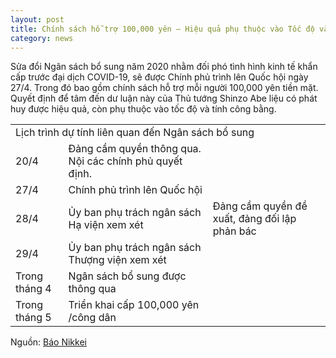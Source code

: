 ```yaml
---
layout: post
title: Chính sách hỗ trợ 100,000 yên – Hiệu quả phụ thuộc vào Tốc độ và Tính công bằng
category: news
---
```

Sửa đổi Ngân sách bổ sung năm 2020 nhằm đối phó tình hình kinh tế khẩn cấp trước đại dịch COVID-19, sẽ được Chính phủ trình lên Quốc hội ngày 27/4. Trong đó bao gồm chính sách hỗ trợ mỗi người 100,000 yên tiền mặt. Quyết định để tâm đến dư luận này của Thủ tướng Shinzo Abe liệu có phát huy được hiệu quả, còn phụ thuộc vào tốc độ và tính công bằng.


<table>
  <tr>
    <td colspan="3">Lịch trình dự tính liên quan đến Ngân sách bổ sung</td>
  </tr>
  <tr>
    <td>20/4</td>
    <td>Đảng cầm quyền thông qua. Nội các chính phủ quyết định.</td>
    <td></td>
  </tr>
  <tr>
    <td>27/4</td>
    <td>Chính phủ trình lên Quốc hội</td>
    <td></td>
  </tr>
  <tr>
    <td>28/4</td>
    <td>Ủy ban phụ trách ngân sách Hạ viện xem xét</td>
    <td>Đảng cầm quyền đề xuất, đảng đối lập phản bác</td>
  </tr>
  <tr>
    <td>29/4</td>
    <td>Ủy ban phụ trách ngân sách Thượng viện xem xét</td>
    <td></td>
  </tr>
  <tr>
    <td>Trong tháng 4</td>
    <td>Ngân sách bổ sung được thông qua</td>
    <td></td>
  </tr>
  <tr>
    <td>Trong tháng 5</td>
    <td>Triển khai cấp 100,000 yên /công dân</td>
    <td></td>
  </tr>
</table>

Nguồn: [Báo Nikkei](https://www.nikkei.com/article/DGXMZO58220490X10C20A4EA3000/)